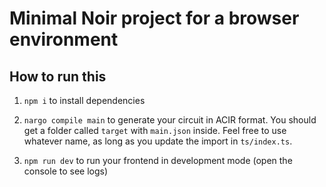 # Minimal Noir project for a browser environment

## How to run this

1. `npm i` to install dependencies

2. `nargo compile main` to generate your circuit in ACIR format. You should get a folder called `target` with `main.json` inside. Feel free to use whatever name, as long as you update the import in `ts/index.ts`.

3. `npm run dev` to run your frontend in development mode (open the console to see logs)
